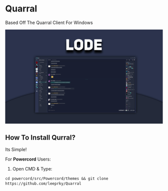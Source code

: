 # Quarral
Based Off The Quarral Client For Windows

![preview](https://raw.githubusercontent.com/leeprky/Lode/main/default/images/PreviewEdit.jpg)

## How To Install Qurral?

Its Simple!

For **Powercord** Users:

1. Open CMD & Type:

```
cd powercord/src/Powercord/themes && git clone https://github.com/leeprky/Quarral
```

